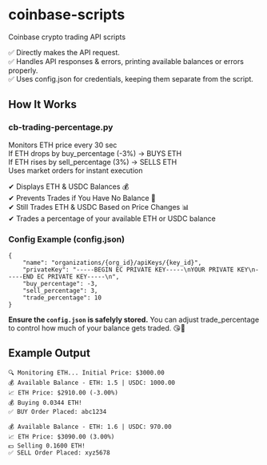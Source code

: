 # coinbase-scripts
Coinbase crypto trading API scripts

✅ Directly makes the API request.\
✅ Handles API responses & errors, printing available balances or errors properly.\
✅ Uses config.json for credentials, keeping them separate from the script.

## How It Works

### cb-trading-percentage.py
Monitors ETH price every 30 sec\
If ETH drops by buy_percentage (-3%) → BUYS ETH\
If ETH rises by sell_percentage (3%) → SELLS ETH\
Uses market orders for instant execution

✔ Displays ETH & USDC Balances 💰\
✔ Prevents Trades if You Have No Balance 🚫\
✔ Still Trades ETH & USDC Based on Price Changes 📊\
✔ Trades a percentage of your available ETH or USDC balance

### Config Example (config.json)
```
{
    "name": "organizations/{org_id}/apiKeys/{key_id}",
    "privateKey": "-----BEGIN EC PRIVATE KEY-----\nYOUR PRIVATE KEY\n-----END EC PRIVATE KEY-----\n",
    "buy_percentage": -3,
    "sell_percentage": 3,
    "trade_percentage": 10
}
```

**Ensure the `config.json` is safelyly stored.**
You can adjust trade_percentage to control how much of your balance gets traded. 😘💸

## Example Output
```
🔍 Monitoring ETH... Initial Price: $3000.00
💰 Available Balance - ETH: 1.5 | USDC: 1000.00
📈 ETH Price: $2910.00 (-3.00%)
💰 Buying 0.0344 ETH!
✅ BUY Order Placed: abc1234

💰 Available Balance - ETH: 1.6 | USDC: 970.00
📈 ETH Price: $3090.00 (3.00%)
💵 Selling 0.1600 ETH!
✅ SELL Order Placed: xyz5678
```
